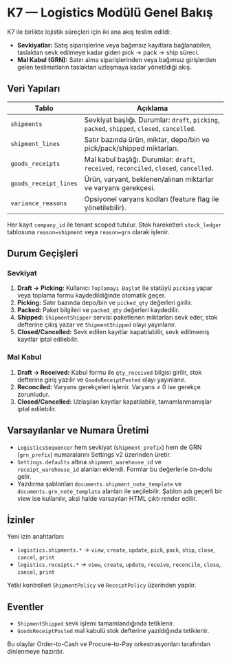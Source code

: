 # K7 — Logistics Modülü Genel Bakış

K7 ile birlikte lojistik süreçleri için iki ana akış teslim edildi:

- **Sevkiyatlar:** Satış siparişlerine veya bağımsız kayıtlara bağlanabilen, taslaktan sevk edilmeye kadar giden pick → pack → ship süreci.
- **Mal Kabul (GRN):** Satın alma siparişlerinden veya bağımsız girişlerden gelen teslimatların taslaktan uzlaşmaya kadar yönetildiği akış.

## Veri Yapıları

| Tablo | Açıklama |
| --- | --- |
| `shipments` | Sevkiyat başlığı. Durumlar: `draft`, `picking`, `packed`, `shipped`, `closed`, `cancelled`. |
| `shipment_lines` | Satır bazında ürün, miktar, depo/bin ve pick/pack/shipped miktarları. |
| `goods_receipts` | Mal kabul başlığı. Durumlar: `draft`, `received`, `reconciled`, `closed`, `cancelled`. |
| `goods_receipt_lines` | Ürün, varyant, beklenen/alınan miktarlar ve varyans gerekçesi. |
| `variance_reasons` | Opsiyonel varyans kodları (feature flag ile yönetilebilir). |

Her kayıt `company_id` ile tenant scoped tutulur. Stok hareketleri `stock_ledger` tablosuna `reason=shipment` veya `reason=grn` olarak işlenir.

## Durum Geçişleri

### Sevkiyat

1. **Draft → Picking:** Kullanıcı `Toplamayı Başlat` ile statüyü `picking` yapar veya toplama formu kaydedildiğinde otomatik geçer.
2. **Picking:** Satır bazında depo/bin ve `picked_qty` değerleri girilir.
3. **Packed:** Paket bilgileri ve `packed_qty` değerleri kaydedilir.
4. **Shipped:** `ShipmentShipper` servisi paketlenen miktarları sevk eder, stok defterine çıkış yazar ve `ShipmentShipped` olayı yayınlanır.
5. **Closed/Cancelled:** Sevk edilen kayıtlar kapatılabilir, sevk edilmemiş kayıtlar iptal edilebilir.

### Mal Kabul

1. **Draft → Received:** Kabul formu ile `qty_received` bilgisi girilir, stok defterine giriş yazılır ve `GoodsReceiptPosted` olayı yayınlanır.
2. **Reconciled:** Varyans gerekçeleri işlenir. Varyans ≠ 0 ise gerekçe zorunludur.
3. **Closed/Cancelled:** Uzlaşılan kayıtlar kapatılabilir, tamamlanmamışlar iptal edilebilir.

## Varsayılanlar ve Numara Üretimi

- `LogisticsSequencer` hem sevkiyat (`shipment_prefix`) hem de GRN (`grn_prefix`) numaralarını Settings v2 üzerinden üretir.
- `Settings.defaults` altına `shipment_warehouse_id` ve `receipt_warehouse_id` alanları eklendi. Formlar bu değerlerle ön-dolu gelir.
- Yazdırma şablonları `documents.shipment_note_template` ve `documents.grn_note_template` alanları ile seçilebilir. Şablon adı geçerli bir view ise kullanılır, aksi halde varsayılan HTML çıktı render edilir.

## İzinler

Yeni izin anahtarları:

- `logistics.shipments.*` → `view`, `create`, `update`, `pick`, `pack`, `ship`, `close`, `cancel`, `print`
- `logistics.receipts.*` → `view`, `create`, `update`, `receive`, `reconcile`, `close`, `cancel`, `print`

Yetki kontrolleri `ShipmentPolicy` ve `ReceiptPolicy` üzerinden yapılır.

## Eventler

- `ShipmentShipped` sevk işlemi tamamlandığında tetiklenir.
- `GoodsReceiptPosted` mal kabulü stok defterine yazıldığında tetiklenir.

Bu olaylar Order-to-Cash ve Procure-to-Pay orkestrasyonları tarafından dinlenmeye hazırdır.

